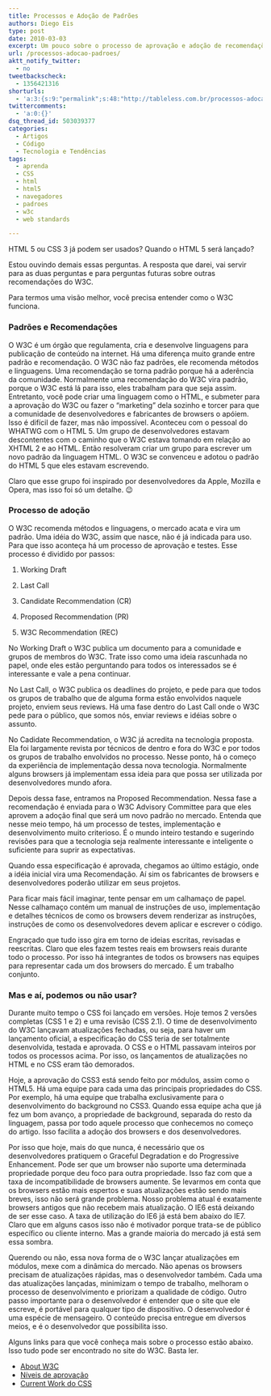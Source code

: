 ```yaml
---
title: Processos e Adoção de Padrões
authors: Diego Eis
type: post
date: 2010-03-03
excerpt: Um pouco sobre o processo de aprovação e adoção de recomendações do W3C.
url: /processos-adocao-padroes/
aktt_notify_twitter:
  - no
tweetbackscheck:
  - 1356421316
shorturls:
  - 'a:3:{s:9:"permalink";s:48:"http://tableless.com.br/processos-adocao-padroes";s:7:"tinyurl";s:26:"http://tinyurl.com/44s2pnn";s:4:"isgd";s:19:"http://is.gd/PVKIMc";}'
twittercomments:
  - 'a:0:{}'
dsq_thread_id: 503039377
categories:
  - Artigos
  - Código
  - Tecnologia e Tendências
tags:
  - aprenda
  - CSS
  - html
  - html5
  - navegadores
  - padroes
  - w3c
  - web standards

---
```

HTML 5 ou CSS 3 já podem ser usados? Quando o HTML 5 será lançado?
  
Estou ouvindo demais essas perguntas. A resposta que darei, vai servir para as duas perguntas e para perguntas futuras sobre outras recomendações do W3C. 

Para termos uma visão melhor, você precisa entender como o W3C funciona.

### Padrões e Recomendações

O W3C é um órgão que regulamenta, cria e desenvolve linguagens para publicação de conteúdo na internet. Há uma diferença muito grande entre padrão e recomendação. O W3C não faz padrões, ele recomenda métodos e linguagens. Uma recomendação se torna padrão porque há a aderência da comunidade. Normalmente uma recomendação do W3C vira padrão, porque o W3C está lá para isso, eles trabalham para que seja assim. Entretanto, você pode criar uma linguagem como o HTML, e submeter para a aprovação do W3C ou fazer o &#8220;marketing&#8221; dela sozinho e torcer para que a comunidade de desenvolvedores e fabricantes de browsers o apóiem. Isso é difícil de fazer, mas não impossível. Aconteceu com o pessoal do WHATWG com o HTML 5. Um grupo de desenvolvedores estavam descontentes com o caminho que o W3C estava tomando em relação ao XHTML 2 e ao HTML. Então resolveram criar um grupo para escrever um novo padrão da linguagem HTML. O W3C se convenceu e adotou o padrão do HTML 5 que eles estavam escrevendo.
  
Claro que esse grupo foi inspirado por desenvolvedores da Apple, Mozilla e Opera, mas isso foi só um detalhe. 😉

### Processo de adoção

O W3C recomenda métodos e linguagens, o mercado acata e vira um padrão. Uma idéia do W3C, assim que nasce, não é já indicada para uso. Para que isso aconteça há um processo de aprovação e testes. Esse processo é dividido por passos:

1. Working Draft
  
2. Last Call
  
3. Candidate Recommendation (CR)
  
4. Proposed Recommendation (PR)
  
5. W3C Recommendation (REC)

No Working Draft o W3C publica um documento para a comunidade e grupos de membros do W3C. Trate isso como uma ideia rascunhada no papel, onde eles estão perguntando para todos os interessados se é interessante e vale a pena continuar.

No Last Call, o W3C publica os deadlines do projeto, e pede para que todos os grupos de trabalho que de alguma forma estão envolvidos naquele projeto, enviem seus reviews. Há uma fase dentro do Last Call onde o W3C pede para o público, que somos nós, enviar reviews e idéias sobre o assunto.

No Cadidate Recommendation, o W3C já acredita na tecnologia proposta. Ela foi largamente revista por técnicos de dentro e fora do W3C e por todos os grupos de trabalho envolvidos no processo. Nesse ponto, há o começo da experiência de implementação dessa nova tecnologia. Normalmente alguns browsers já implementam essa ideia para que possa ser utilizada por desenvolvedores mundo afora.

Depois dessa fase, entramos na Proposed Recommendation. Nessa fase a recomendação é enviada para o W3C Advisory Committee para que eles aprovem a adoção final que será um novo padrão no mercado. Entenda que nesse meio tempo, há um processo de testes, implementação e desenvolvimento muito criterioso. É o mundo inteiro testando e sugerindo revisões para que a tecnologia seja realmente interessante e inteligente o suficiente para suprir as expectativas.

Quando essa especificação é aprovada, chegamos ao último estágio, onde a idéia inicial vira uma Recomendação. Aí sim os fabricantes de browsers e desenvolvedores poderão utilizar em seus projetos.

Para ficar mais fácil imaginar, tente pensar em um calhamaço de papel. Nesse calhamaço contém um manual de instruções de uso, implementação e detalhes técnicos de como os browsers devem renderizar as instruções, instruções de como os desenvolvedores devem aplicar e escrever o código.
  
Engraçado que tudo isso gira em torno de ideias escritas, revisadas e reescritas. Claro que eles fazem testes reais em browsers reais durante todo o processo. Por isso há integrantes de todos os browsers nas equipes para representar cada um dos browsers do mercado. É um trabalho conjunto. 

### Mas e aí, podemos ou não usar?

Durante muito tempo o CSS foi lançado em versões. Hoje temos 2 versões completas (CSS 1 e 2) e uma revisão (CSS 2.1). O time de desenvolvimento do W3C lançavam atualizações fechadas, ou seja, para haver um lançamento oficial, a especificação do CSS teria de ser totalmente desenvolvida, testada e aprovada. O CSS e o HTML passavam inteiros por todos os processos acima. Por isso, os lançamentos de atualizações no HTML e no CSS eram tão demorados.
  
Hoje, a aprovação do CSS3 está sendo feito por módulos, assim como o HTML5. Há uma equipe para cada uma das principais propriedades do CSS. Por exemplo, há uma equipe que trabalha exclusivamente para o desenvolvimento do background no CSS3. Quando essa equipe acha que já fez um bom avanço, a propriedade de background, separada do resto da linguagem, passa por todo aquele processo que conhecemos no começo do artigo. Isso facilita a adoção dos browsers e dos desenvolvedores. 

Por isso que hoje, mais do que nunca, é necessário que os desenvolvedores pratiquem o Graceful Degradation e do Progressive Enhancement. Pode ser que um browser não suporte uma determinada propriedade porque deu foco para outra propriedade. Isso faz com que a taxa de incompatibilidade de browsers aumente. Se levarmos em conta que os browsers estão mais espertos e suas atualizações estão sendo mais breves, isso não será grande problema. Nosso problema atual é exatamente browsers antigos que não recebem mais atualização. O IE6 está deixando de ser esse caso. A taxa de utilização do IE6 já está bem abaixo do IE7. Claro que em alguns casos isso não é motivador porque trata-se de público específico ou cliente interno. Mas a grande maioria do mercado já está sem essa sombra.

Querendo ou não, essa nova forma de o W3C lançar atualizações em módulos, mexe com a dinâmica do mercado. Não apenas os browsers precisam de atualizações rápidas, mas o desenvolvedor também. Cada uma das atualizações lançadas, minimizam o tempo de trabalho, melhoram o processo de desenvolvimento e priorizam a qualidade de código. Outro passo importante para o desenvolvedor é entender que o site que ele escreve, é portável para qualquer tipo de dispositivo. O desenvolvedor é uma espécie de mensageiro. O conteúdo precisa entregue em diversos meios, e é o desenvolvedor que possibilita isso.

Alguns links para que você conheça mais sobre o processo estão abaixo. Isso tudo pode ser encontrado no site do W3C. Basta ler.

  * [About W3C][1]
  * [Níveis de aprovação][2]
  * [Current Work do CSS][3]

 [1]: http://www.w3.org/Consortium/ "Sobre o W3C"
 [2]: http://www.w3.org/2005/10/Process-20051014/tr#maturity-levels "Níveis de aprovação"
 [3]: http://www.w3.org/Style/CSS/current-work#test "Projeto actual do CSS"